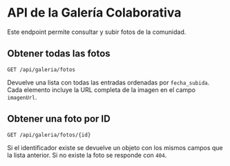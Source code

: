 # API de la Galería Colaborativa

Este endpoint permite consultar y subir fotos de la comunidad.

## Obtener todas las fotos

`GET /api/galeria/fotos`

Devuelve una lista con todas las entradas ordenadas por `fecha_subida`.
Cada elemento incluye la URL completa de la imagen en el campo `imagenUrl`.

## Obtener una foto por ID

`GET /api/galeria/fotos/{id}`

Si el identificador existe se devuelve un objeto con los mismos campos que
la lista anterior. Si no existe la foto se responde con `404`.
